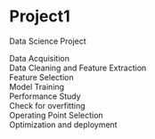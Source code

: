 # Project1
Data Science Project

Data Acquisition <br/>
Data Cleaning and Feature Extraction <br/>
Feature Selection <br/>
Model Training <br/>
Performance Study <br/>
Check for overfitting  <br/>
Operating Point Selection <br/>
Optimization and deployment <br/>
